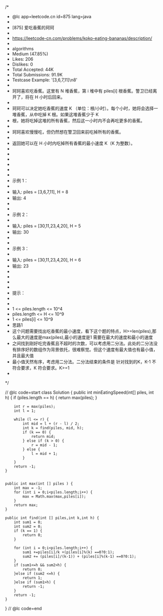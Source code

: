 /*
 * @lc app=leetcode.cn id=875 lang=java
 *
 * [875] 爱吃香蕉的珂珂
 *
 * https://leetcode-cn.com/problems/koko-eating-bananas/description/
 *
 * algorithms
 * Medium (47.85%)
 * Likes:    206
 * Dislikes: 0
 * Total Accepted:    44K
 * Total Submissions: 91.9K
 * Testcase Example:  '[3,6,7,11]\n8'
 *
 * 珂珂喜欢吃香蕉。这里有 N 堆香蕉，第 i 堆中有 piles[i] 根香蕉。警卫已经离开了，将在 H 小时后回来。
 * 
 * 珂珂可以决定她吃香蕉的速度 K （单位：根/小时）。每个小时，她将会选择一堆香蕉，从中吃掉 K 根。如果这堆香蕉少于 K
 * 根，她将吃掉这堆的所有香蕉，然后这一小时内不会再吃更多的香蕉。  
 * 
 * 珂珂喜欢慢慢吃，但仍然想在警卫回来前吃掉所有的香蕉。
 * 
 * 返回她可以在 H 小时内吃掉所有香蕉的最小速度 K（K 为整数）。
 * 
 * 
 * 
 * 
 * 
 * 
 * 示例 1：
 * 
 * 输入: piles = [3,6,7,11], H = 8
 * 输出: 4
 * 
 * 
 * 示例 2：
 * 
 * 输入: piles = [30,11,23,4,20], H = 5
 * 输出: 30
 * 
 * 
 * 示例 3：
 * 
 * 输入: piles = [30,11,23,4,20], H = 6
 * 输出: 23
 * 
 * 
 * 
 * 
 * 提示：
 * 
 * 
 * 1 <= piles.length <= 10^4
 * piles.length <= H <= 10^9
 * 1 <= piles[i] <= 10^9
 * 思路1 
 * 这个问题需要找出吃香蕉的最小速度，看下这个题的特点，H>=len(piles),那么最大的速度是max(piles),最小的速度是1 需要在最大的速度和最小的速度
 * 之间找到刚好吃完香蕉且不超时的次数，可以考虑用二分法。此处的二分法没有排序好的数组作为背景依托，很难察觉。但这个速度有最大值也有最小值，并且最大值
 * 最小值天然有序，考虑用二分法。二分法结束的条件是 针对找到的K，K-1 不符合要求，K 符合要求。K>=1
 * 
 */

// @lc code=start
class Solution {
    public int minEatingSpeed(int[] piles, int h) {
        if (piles.length == h) {
            return max(piles);
        }

        int r = max(piles);
        int l = 1;

        while (l <= r) {
            int mid = l + (r - l) / 2;
            int k = find(piles, mid, h);
            if (k == 0) {
                return mid;
            } else if (k > 0) {
                r = mid - 1;
            } else {
                l = mid + 1;
            }
        }
        return -1;
    }


    public int max(int [] piles ) {
        int max = -1;
        for (int i = 0;i<piles.length;i++) {
            max = Math.max(max,piles[i]);
        }
        return max;
    }

    public int find(int [] piles,int k,int h) {
        int sum1 = 0;
        int sum2 = 0;
        if (k == 1) {
            return 0;
        }

        for (int i = 0;i<piles.length;i++) {
            sum1 +=piles[i]/k +(piles[i]%(k) ==0?0:1);
            sum2 += (piles[i]/(k-1)) + (piles[i]%(k-1) ==0?0:1);
        }
        if (sum1<=h && sum2>h) {
            return 0;
        }else if (sum2 <=h) {
            return 1;
        }else if (sum1>h) {
            return -1;
        }
        return -1;
    }
}
// @lc code=end

